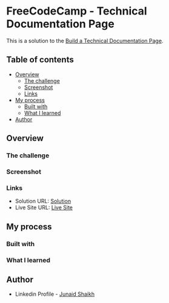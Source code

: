 # FreeCodeCamp - Technical Documentation Page 

This is a solution to the [Build a Technical Documentation Page](https://www.freecodecamp.org/learn/responsive-web-design/responsive-web-design-projects/build-a-technical-documentation-page).  

## Table of contents

- [Overview](#overview)
  - [The challenge](#the-challenge)
  - [Screenshot](#screenshot)
  - [Links](#links)
- [My process](#my-process)
  - [Built with](#built-with)
  - [What I learned](#what-i-learned)
- [Author](#author)

## Overview

### The challenge


### Screenshot


### Links

- Solution URL: [Solution]()
- Live Site URL: [Live Site]()


## My process

### Built with

### What I learned


## Author

- Linkedin Profile - [Junaid Shaikh](https://www.linkedin.com/in/junaidshaikhjs/)
